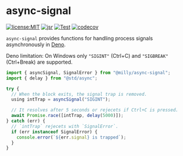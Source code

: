 # async-signal

[![license:MIT](https://img.shields.io/github/license/Milly/deno-async-signal)](LICENSE)
[![jsr](https://jsr.io/badges/@milly/async-signal)](https://jsr.io/@milly/async-signal)
[![Test](https://github.com/Milly/deno-async-signal/actions/workflows/test.yml/badge.svg)](https://github.com/Milly/deno-async-signal/actions/workflows/test.yml)
[![codecov](https://codecov.io/gh/Milly/deno-async-signal/graph/badge.svg?token=4OGRY1S7CN)](https://codecov.io/gh/Milly/deno-async-signal)

`async-signal` provides functions for handling process signals asynchronously in [Deno][].

Deno limitation: On Windows only `"SIGINT"` (Ctrl+C) and `"SIGBREAK"` (Ctrl+Break) are supported.

[Deno]: https://deno.com/

```typescript
import { asyncSignal, SignalError } from "@milly/async-signal";
import { delay } from "@std/async";

try {
  // When the block exits, the signal trap is removed.
  using intTrap = asyncSignal("SIGINT");

  // It resolves after 5 seconds or rejecets if Ctrl+C is pressed.
  await Promise.race([intTrap, delay(5000)]);
} catch (err) {
  // `intTrap` rejecets with `SignalError`.
  if (err instanceof SignalError) {
    console.error(`${err.signal} is trapped`);
  }
}
```
